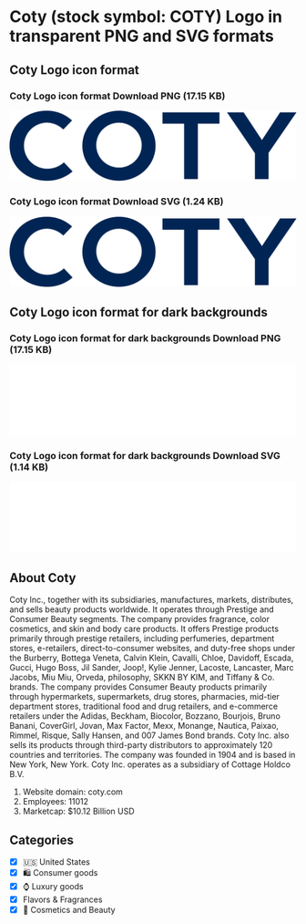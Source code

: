 # Coty (stock symbol: COTY) Logo in transparent PNG and SVG formats

## Coty Logo icon format

### Coty Logo icon format Download PNG (17.15 KB)

![Coty Logo icon format Download PNG (17.15 KB)](/img/orig/COTY-2c3d0e11.png)

### Coty Logo icon format Download SVG (1.24 KB)

![Coty Logo icon format Download SVG (1.24 KB)](/img/orig/COTY-18435af5.svg)

## Coty Logo icon format for dark backgrounds

### Coty Logo icon format for dark backgrounds Download PNG (17.15 KB)

![Coty Logo icon format for dark backgrounds Download PNG (17.15 KB)](/img/orig/COTY.D-044544bd.png)

### Coty Logo icon format for dark backgrounds Download SVG (1.14 KB)

![Coty Logo icon format for dark backgrounds Download SVG (1.14 KB)](/img/orig/COTY.D-26a62c4f.svg)

## About Coty

Coty Inc., together with its subsidiaries, manufactures, markets, distributes, and sells beauty products worldwide. It operates through Prestige and Consumer Beauty segments. The company provides fragrance, color cosmetics, and skin and body care products. It offers Prestige products primarily through prestige retailers, including perfumeries, department stores, e-retailers, direct-to-consumer websites, and duty-free shops under the Burberry, Bottega Veneta, Calvin Klein, Cavalli, Chloe, Davidoff, Escada, Gucci, Hugo Boss, Jil Sander, Joop!, Kylie Jenner, Lacoste, Lancaster, Marc Jacobs, Miu Miu, Orveda, philosophy, SKKN BY KIM, and Tiffany & Co. brands. The company provides Consumer Beauty products primarily through hypermarkets, supermarkets, drug stores, pharmacies, mid-tier department stores, traditional food and drug retailers, and e-commerce retailers under the Adidas, Beckham, Biocolor, Bozzano, Bourjois, Bruno Banani, CoverGirl, Jovan, Max Factor, Mexx, Monange, Nautica, Paixao, Rimmel, Risque, Sally Hansen, and 007 James Bond brands. Coty Inc. also sells its products through third-party distributors to approximately 120 countries and territories. The company was founded in 1904 and is based in New York, New York. Coty Inc. operates as a subsidiary of Cottage Holdco B.V.

1. Website domain: coty.com
2. Employees: 11012
3. Marketcap: $10.12 Billion USD


## Categories
- [x] 🇺🇸 United States
- [x] 🛍 Consumer goods
- [x] ⌚ Luxury goods
- [x] Flavors & Fragrances
- [x] 💄 Cosmetics and Beauty
